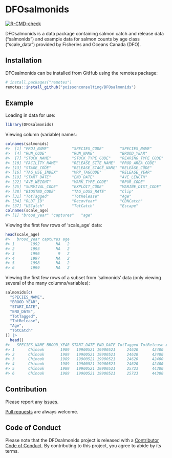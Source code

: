 
<!-- README.md is generated from README.Rmd. Please edit that file -->

# DFOsalmonids

<!-- badges: start -->

[![R-CMD-check](https://github.com/poissonconsulting/DFOsalmonids/actions/workflows/R-CMD-check.yaml/badge.svg)](https://github.com/poissonconsulting/DFOsalmonids/actions/workflows/R-CMD-check.yaml)
<!-- badges: end -->

DFOsalmonids is a data package containing salmon catch and release data
(“salmonids”) and example data for salmon counts by age class
(“scale_data”) provided by Fisheries and Oceans Canada (DFO).

## Installation

DFOsalmonids can be installed from GitHub using the remotes package:

``` r
# install.packages("remotes")
remotes::install_github("poissonconsulting/DFOsalmonids")
```

## Example

Loading in data for use:

``` r
library(DFOsalmonids)
```

Viewing column (variable) names:

``` r
colnames(salmonids)
#>  [1] "PROJ_NAME"          "SPECIES_CODE"       "SPECIES_NAME"      
#>  [4] "RUN_CODE"           "RUN_NAME"           "BROOD_YEAR"        
#>  [7] "STOCK_NAME"         "STOCK_TYPE_CODE"    "REARING_TYPE_CODE" 
#> [10] "FACILITY_NAME"      "RELEASE_SITE_NAME"  "PROD_AREA_CODE"    
#> [13] "STAGE_CODE"         "RELEASE_STAGE_NAME" "RELEASE_CODE"      
#> [16] "TAG_USE_INDEX"      "MRP_TAGCODE"        "RELEASE_YEAR"      
#> [19] "START_DATE"         "END_DATE"           "AVE_LENGTH"        
#> [22] "AVE_WEIGHT"         "MARK_TYPE_CODE"     "RPUR_CODE"         
#> [25] "SURVIVAL_CODE"      "EXPLOIT_CODE"       "MARINE_DIST_CODE"  
#> [28] "BIOSTND_CODE"       "TAG_LOSS_RATE"      "Clip"              
#> [31] "TotTagged"          "TotRelease"         "Age"               
#> [34] "RLDT_ID"            "RecovYear"          "CDNCatch"          
#> [37] "USCatch"            "TotCatch"           "Escape"
colnames(scale_age)
#> [1] "brood_year" "captures"   "age"
```

Viewing the first few rows of ‘scale_age’ data:

``` r
head(scale_age)
#>   brood_year captures age
#> 1       1992       NA   2
#> 2       1993       NA   2
#> 3       1996        9   2
#> 4       1997       NA   2
#> 5       1998       NA   2
#> 6       1999       NA   2
```

Viewing the first few rows of a subset from ‘salmonids’ data (only
viewing several of the many columns/variables):

``` r
salmonids[c(
  "SPECIES_NAME",
  "BROOD_YEAR",
  "START_DATE",
  "END_DATE",
  "TotTagged",
  "TotRelease",
  "Age",
  "TotCatch"
)] |>
  head()
#>   SPECIES_NAME BROOD_YEAR START_DATE END_DATE TotTagged TotRelease Age TotCatch
#> 1      Chinook       1989   19900521 19900521     24620      42400   2     6.85
#> 2      Chinook       1989   19900521 19900521     24620      42400   3    42.10
#> 3      Chinook       1989   19900521 19900521     24620      42400   4   181.66
#> 4      Chinook       1989   19900521 19900521     24620      42400   5    24.12
#> 5      Chinook       1989   19900521 19900521     25723      44300   2    14.21
#> 6      Chinook       1989   19900521 19900521     25723      44300   3    60.63
```

## Contribution

Please report any
[issues](https://github.com/poissonconsulting/DFOsalmonids/issues).

[Pull requests](https://github.com/poissonconsulting/DFOsalmonids/pulls)
are always welcome.

## Code of Conduct

Please note that the DFOsalmonids project is released with a
[Contributor Code of
Conduct](https://contributor-covenant.org/version/2/1/CODE_OF_CONDUCT.html).
By contributing to this project, you agree to abide by its terms.
